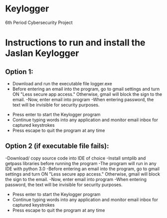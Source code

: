 # Keylogger
6th Period Cybersecurity Project

# Instructions to run and install the Jaslan Keylogger
## Option 1:
* Download and run the executable file logger.exe
* Before entering an email into the program, go to gmail settings and turn ON "Less secure app access." Otherwise, gmail will block the sign to the email. 
-Now, enter email into program
-When entering password, the text will be invisible for security purposes.
- Press enter to start the Keylogger program
- Continue typing words into any application and monitor email inbox for captured keystrokes
- Press escape to quit the program at any time

## Option 2 (if executable file fails):
-Download/ copy source code into IDE of choice
-Install smtplib and getpass libraries before running the program
-The program will run in any IDE with python 3.0 
-Before entering an email into the program, go to gmail settings and turn ON "Less secure app access." Otherwise, gmail will block the sign to the email. 
-Now, enter email into program
-When entering password, the text will be invisible for security purposes.
- Press enter to start the Keylogger program
- Continue typing words into any application and monitor email inbox for captured keystrokes
- Press escape to quit the program at any time

